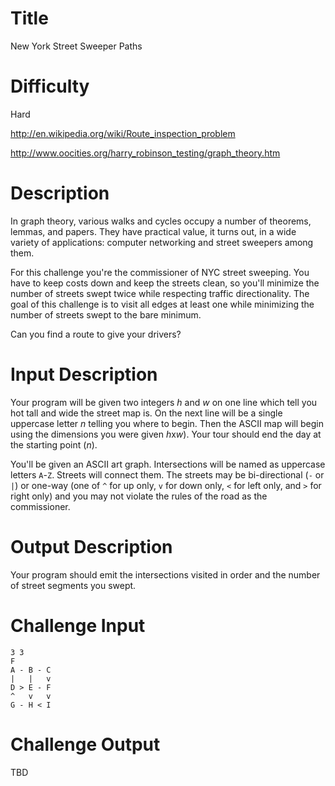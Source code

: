 # Title

New York Street Sweeper Paths

# Difficulty

Hard

http://en.wikipedia.org/wiki/Route_inspection_problem

http://www.oocities.org/harry_robinson_testing/graph_theory.htm

# Description

In graph theory, various walks and cycles occupy a number of theorems, lemmas, and papers. They have practical value, it turns out, in a wide variety of applications: computer networking and street sweepers among them. 

For this challenge you're the commissioner of NYC street sweeping. You have to keep costs down and keep the streets clean, so you'll minimize the number of streets swept twice while respecting traffic directionality. The goal of this challenge is to visit all edges at least one while minimizing the number of streets swept to the bare minimum. 

Can you find a route to give your drivers? 

# Input Description

Your program will be given two integers *h* and *w* on one line which tell you hot tall and wide the street map is. On the next line will be a single uppercase letter *n* telling you where to begin. Then the ASCII map will begin using the dimensions you were given *h*x*w*). Your tour should end the day at the starting point (*n*).

You'll be given an ASCII art graph. Intersections will be named as uppercase letters `A`-`Z`. Streets will connect them. The streets may be bi-directional (`-` or `|`) or one-way (one of `^` for up only, `v` for down only, `<` for left only, and `>` for right only) and you may not violate the rules of the road as the commissioner. 

# Output Description

Your program should emit the intersections visited in order and the number of street segments you swept. 

# Challenge Input

	3 3
	F 
	A - B - C
	|   |   v
	D > E - F
	^   v   v
	G - H < I

# Challenge Output

TBD